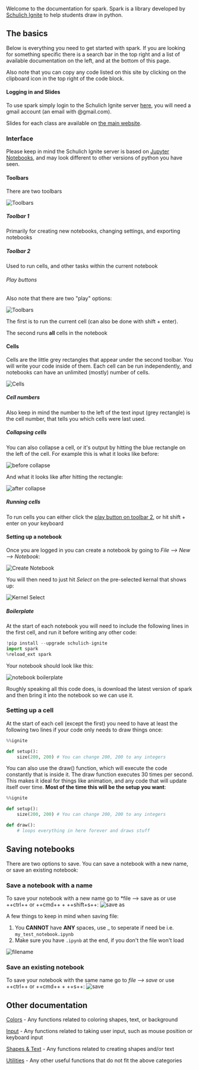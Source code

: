 Welcome to the documentation for spark. Spark is a library developed by [Schulich Ignite](https://schulichignite.com) to help students draw in python.

## The basics

Below is everything you need to get started with spark. If you are looking for something specific there is a search bar in the top right and a list of available documentation on the left, and at the bottom of this page. 

Also note that you can copy any code listed on this site by clicking on the clipboard icon in the top right of the code block.

#### Logging in and Slides

To use spark simply login to the Schulich Ignite server [here](https://ignite.aranite.com/), you will need a gmail account (an email with @gmail.com).

Slides for each class are available on [the main website](https://schulichignite.com/#sessions-slides).

### Interface

Please keep in mind the Schulich Ignite server is based on [Jupyter Notebooks](https://jupyter.org/), and may look different to other versions of python you have seen.

#### Toolbars

There are two toolbars

![Toolbars](img/toolbars.png)

##### Toolbar 1

Primarily for creating new notebooks, changing settings, and exporting notebooks

##### Toolbar 2

Used to run cells, and other tasks within the current notebook


###### Play buttons

Also note that there are two "play" options:

![Toolbars](img/toolbar_2_play_buttons.png)

The first is to run the current cell (can also be done with shift + enter).

The second runs **all** cells in the notebook

#### Cells

Cells are the little grey rectangles that appear under the second toolbar. You will write your code inside of them. Each cell can be run independently, and notebooks can have an unlimited (mostly) number of cells.

![Cells](img/cells.png)

##### Cell numbers

Also keep in mind the number to the left of the text input (grey rectangle) is the cell number, that tells you which cells were last used.

##### Collapsing cells

You can also collapse a cell, or it's output by hitting the blue rectangle on the left of the cell. For example this is what it looks like before:

![before collapse](img/before_collapse.png)

And what it looks like after hitting the rectangle:

![after collapse](img/after_collapse.png)

##### Running cells

To run cells you can either click the [play button on toolbar 2](#play-buttons), or hit shift + enter on your keyboard

#### Setting up a notebook 

Once you are logged in you can create a notebook by going to *File --> New --> Notebook*:

![Create Notebook](img/create_notebook.png)

You will then need to just hit *Select* on the pre-selected kernal that shows up:

![Kernel Select](img/kernel.png)

##### Boilerplate

At the start of each notebook you will need to include the following lines in the first cell, and run it before writing any other code:

```python
!pip install --upgrade schulich-ignite
import spark
%reload_ext spark
```

Your notebook should look like this:

![notebook boilerplate](img/notebook_boilerplate.png)

Roughly speaking all this code does, is download the latest version of spark and then bring it into the notebook so we can use it.

### Setting up a cell

At the start of each cell (except the first) you need to have at least the following two lines if your code only needs to draw things once:

```python
%%ignite

def setup():
    size(200, 200) # You can change 200, 200 to any integers
```

You can also use the draw() function, which will execute the code constantly that is inside it. The draw function executes 30 times per second. This makes it ideal for things like animation, and any code that will update itself over time. **Most of the time this will be the setup you want**:

```python
%%ignite

def setup():
    size(200, 200) # You can change 200, 200 to any integers

def draw():
    # loops everything in here forever and draws stuff
```

## Saving notebooks

There are two options to save. You can save a notebook with a new name, or save an existing notebook:

### Save a notebook with a name

To save your notebook with a new name go to *file --> save as or use ++ctrl++ or ++cmd++ + ++shift+s++:
![save as](img/save_as.png)

A few things to keep in mind when saving file:

1. You **CANNOT** have **ANY** spaces, use _ to seperate if need be i.e. ```my_test_notebook.ipynb```
2. Make sure you have ```.ipynb``` at the end, if you don't the file won't load

![filename](img/filename.png)

### Save an existing notebook

To save your notebook with the same name go to *file --> save* or use ++ctrl++ or ++cmd++ + ++s++:
![save](img/save.png)

## Other documentation

[Colors](color.md) - Any functions related to coloring shapes, text, or background

[Input](input.md) - Any functions related to taking user input, such as mouse position or keyboard input

[Shapes & Text](shapes_text.md) - Any functions related to creating shapes and/or text

[Utilities](utilities.md) - Any other useful functions that do not fit the above categories
